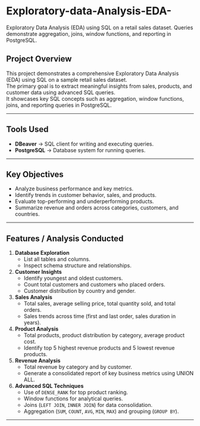 # Exploratory-data-Analysis-EDA-
Exploratory Data Analysis (EDA) using SQL on a retail sales dataset. Queries demonstrate aggregation, joins, window functions, and reporting in PostgreSQL.

## Project Overview
This project demonstrates a comprehensive Exploratory Data Analysis (EDA) using SQL on a sample retail sales dataset.  
The primary goal is to extract meaningful insights from sales, products, and customer data using advanced SQL queries.  
It showcases key SQL concepts such as aggregation, window functions, joins, and reporting queries in PostgreSQL.

---
## Tools Used
- **DBeaver** → SQL client for writing and executing queries.
- **PostgreSQL** → Database system for running queries.
---
## Key Objectives
- Analyze business performance and key metrics.
- Identify trends in customer behavior, sales, and products.
- Evaluate top-performing and underperforming products.
- Summarize revenue and orders across categories, customers, and countries.

---
## Features / Analysis Conducted
1. **Database Exploration**
   - List all tables and columns.
   - Inspect schema structure and relationships.
2. **Customer Insights**
   - Identify youngest and oldest customers.
   - Count total customers and customers who placed orders.
   - Customer distribution by country and gender.
3. **Sales Analysis**
   - Total sales, average selling price, total quantity sold, and total orders.
   - Sales trends across time (first and last order, sales duration in years).
4. **Product Analysis**
   - Total products, product distribution by category, average product cost.
   - Identify top 5 highest revenue products and 5 lowest revenue products.
5. **Revenue Analysis**
   - Total revenue by category and by customer.
   - Generate a consolidated report of key business metrics using UNION ALL.
6. **Advanced SQL Techniques**
   - Use of `DENSE_RANK` for top product ranking.
   - Window functions for analytical queries.
   - Joins (`LEFT JOIN`, `INNER JOIN`) for data consolidation.
   - Aggregation (`SUM`, `COUNT`, `AVG`, `MIN`, `MAX`) and grouping (`GROUP BY`).

---

